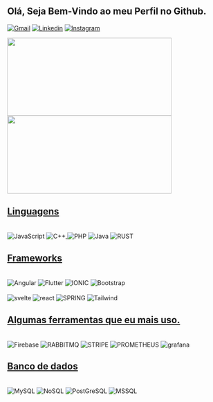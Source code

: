 ##  Olá, Seja Bem-Vindo ao meu Perfil no Github. 

[![Gmail](https://img.shields.io/badge/Gmail-red?style=for-the-badge&logo=gmail&logoColor=white)](mailto:kaique.235.fly@gmail.com) [![Linkedin](https://img.shields.io/badge/LinkedIn-blue?style=for-the-badge&logo=LinkedIn&logoColor=white
)](https://www.linkedin.com/in/kaique-cbarbosa/) [![Instagram](https://img.shields.io/badge/Instagram-E4405F?style=for-the-badge&logo=instagram&logoColor=white)](https://www.instagram.com/_barbosakaiq/)

<div align="left">
  <a href="https://github.com/kaique132004">
  <img height="180em" width="380em" src="https://github-readme-stats.vercel.app/api?username=kaique132004&show_icons=true&theme=gotham&locale=pt-br" />
  <img height="180em" width="380em" src="https://github-readme-stats.vercel.app/api/top-langs/?username=kaique132004&layout=compact&theme=gotham&hide=css&locale=pt-br" />
</div>
    
## Linguagens

<div style="display: inline-block"><br/>
  <img align="center" alt="JavaScript" src="https://img.shields.io/badge/JavaScript-F7DF1E?style=for-the-badge&logo=javascript&logoColor=black" />
  <img align="center" alt="C++" src="https://img.shields.io/badge/CSharp-2ECE53?style=for-the-badge&logo=cplusplus&logoColor=black" />
</div>
<div style="display: inline-block"><br/>
  <img align="center" alt="PHP" src="https://img.shields.io/badge/PHP-4169E1?style=for-the-badge&logo=php&logoColor=white" />
  <img align="center" alt="Java" src="https://img.shields.io/badge/JAVA-000000?style=for-the-badge&logo=openjdk&logoColor=white" />
  <img align="center" alt="RUST" src="https://img.shields.io/badge/RUST-000000?style=for-the-badge&logo=rust&logoColor=white" />
</div>

## Frameworks

<div style="display: inline-block"><br/>
  <img align="center" alt="Angular" src="https://img.shields.io/badge/Angular-DC143C?style=for-the-badge&logo=angular&logoColor=white" />
  <img align="center" alt="Flutter" src="https://img.shields.io/badge/Flutter-02569B?style=for-the-badge&logo=flutter&logoColor=white" />
  <img align="center" alt="IONIC" src="https://img.shields.io/badge/IONIC-0769AD?style=for-the-badge&logo=ionic&logoColor=white" />
  <img align="center" alt="Bootstrap" src="https://img.shields.io/badge/Bootstrap-563D7C?style=for-the-badge&logo=bootstrap&logoColor=white" />
</div>
<div style="display: inline-block"><br/>
  <img align="center" alt="svelte" src="https://img.shields.io/badge/Svelte-FF3E00?style=for-the-badge&logo=svelte&logoColor=white" />
  <img align="center" alt="react" src="https://img.shields.io/badge/REACT-61DAFB?style=for-the-badge&logo=react&logoColor=black" />
  <img align="center" alt="SPRING" src="https://img.shields.io/badge/SPRING-6DB33F?style=for-the-badge&logo=springboot&logoColor=white" />
  <img align="center" alt="Tailwind" src="https://img.shields.io/badge/tailwindcss-06B6D4?style=for-the-badge&logo=tailwindcss&logoColor=white" />
</div>

## Algumas ferramentas que eu mais uso.

<div style="display: inline-block"><br/>
  <img align="center" alt="Firebase" src="https://img.shields.io/badge/Firebase-orange?style=for-the-badge&logo=firebase&logoColor=white" />
  <img align="center" alt="RABBITMQ" src="https://img.shields.io/badge/RABBITMQ-FF6600?style=for-the-badge&logo=rabbitmq&logoColor=white" />
  <img align="center" alt="STRIPE" src="https://img.shields.io/badge/stripe-blue?style=for-the-badge&logo=stripe&logoColor=white" />
  <img align="center" alt="PROMETHEUS" src="https://img.shields.io/badge/prometheus-E6522C?style=for-the-badge&logo=prometheus&logoColor=white" />
  <img align="center" alt="grafana" src="https://img.shields.io/badge/grafana-F46800?style=for-the-badge&logo=grafana&logoColor=white" />
</div>

## Banco de dados

<div style="display: inline-block"><br/>
  <img align="center" alt="MySQL" src="https://img.shields.io/badge/MySQL-4479A1?style=for-the-badge&logo=mysql&logoColor=white" />
  <img align="center" alt="NoSQL" src="https://img.shields.io/badge/NoSQL-47A248?style=for-the-badge&logo=mongodb&logoColor=white" />
  <img align="center" alt="PostGreSQL" src="https://img.shields.io/badge/PostgreSQL-4169E1?style=for-the-badge&logo=postgresql&logoColor=white" />
  <img align="center" alt="MSSQL" src="https://img.shields.io/badge/MSSQL-fff?style=for-the-badge&logo=microsoftsqlserver&logoColor=black" />
</div>

